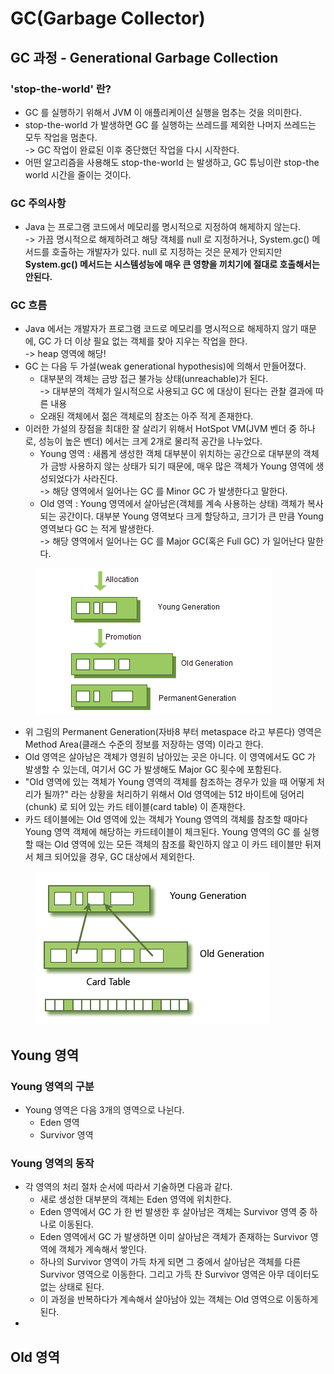 # GC(Garbage Collector)

## GC 과정 - Generational Garbage Collection

### 'stop-the-world' 란?

* GC 를 실행하기 위해서 JVM 이 애플리케이션 실행을 멈추는 것을 의미한다.&#x20;
* stop-the-world 가 발생하면 GC 를 실행하는 쓰레드를 제외한 나머지 쓰레드는 모두 작업을 멈춘다. \
  \-> GC 작업이 완료된 이후 중단했던 작업을 다시 시작한다.&#x20;
* 어떤 알고리즘을 사용해도 stop-the-world 는 발생하고, GC 튜닝이란 stop-the world 시간을 줄이는 것이다.

### GC 주의사항&#x20;

* Java 는 프로그램 코드에서 메모리를 명시적으로 지정하여 해제하지 않는다.\
  \-> 가끔 명시적으로 해제하려고 해당 객체를 null 로 지정하거나, System.gc() 메서드를 호출하는 개발자가 있다. null 로 지정하는 것은 문제가 안되지만 **System.gc() 메서드는 시스템성능에 매우 큰 영향을 끼치기에 절대로 호출해서는 안된다.**

### GC 흐름

* Java 에서는 개발자가 프로그램 코드로 메모리를 명시적으로 해제하지 않기 때문에, GC 가 더 이상 필요 없는 객체를 찾아 지우는 작업을 한다. \
  \-> heap 영역에 해당!
* GC 는 다음 두 가설(weak generational hypothesis)에 의해서 만들어졌다.&#x20;
  * 대부분의 객체는 금방 접근 불가능 상태(unreachable)가 된다.\
    \-> 대부분의 객체가 일시적으로 사용되고 GC 에 대상이 된다는 관찰 결과에 따른 내용
  * 오래된 객체에서 젊은 객체로의 참조는 아주 적게 존재한다.
* 이러한 가설의 장점을 최대한 잘 살리기 위해서 HotSpot VM(JVM 벤더 중 하나로, 성능이 높은 벤더) 에서는 크게 2개로 물리적 공간을 나누었다.&#x20;
  * Young 영역 : 새롭게 생성한 객체 대부분이 위치하는 공간으로 대부분의 객체가 금방 사용하지 않는 상태가 되기 때문에, 매우 많은 객체가 Young 영역에 생성되었다가 사라진다. \
    \-> 해당 영역에서 일어나는 GC 를 Minor GC 가 발생한다고 말한다.&#x20;
  * Old 영역 : Young 영역에서 살아남은(객체를 계속 사용하는 상태) 객체가 복사되는 공간이다. 대부분 Young 영역보다 크게 할당하고, 크기가 큰 만큼 Young 영역보다 GC 는 적게 발생한다. \
    \-> 해당 영역에서 일어나는 GC 를 Major GC(혹은 Full GC) 가 일어난다 말한다.&#x20;

<figure><img src="../../.gitbook/assets/image (1).png" alt=""><figcaption></figcaption></figure>

* 위 그림의 Permanent Generation(자바8 부터 metaspace 라고  부른다) 영역은 Method Area(클래스 수준의 정보를 저장하는 영역) 이라고 한다.
* Old 영역은 살아남은 객체가 영원히 남아있는 곳은 아니다. 이 영역에서도 GC 가 발생할 수 있는데, 여기서 GC 가 발생해도 Major GC 횟수에 포함된다.&#x20;
* "Old 영역에 있는 객체가 Young 영역의 객체를 참조하는 경우가 있을 때 어떻게 처리가 될까?" 라는 상황을 처리하기 위해서 Old 영역에는 512 바이트에 덩어리(chunk) 로 되어 있는 카드 테이블(card table) 이 존재한다.&#x20;
* 카드 테이블에는 Old 영역에 있는 객체가 Young 영역의 객체를 참조할 때마다 Young 영역 객체에 해당하는 카드테이블이 체크된다. Young 영역의 GC 를 실행할 때는 Old 영역에 있는 모든 객체의 참조를 확인하지 않고 이 카드 테이블만 뒤져서 체크 되어있을 경우, GC 대상에서 제외한다.&#x20;

<figure><img src="../../.gitbook/assets/image (12).png" alt=""><figcaption></figcaption></figure>

## Young 영역

### Young 영역의 구분

* Young 영역은 다음 3개의 영역으로 나뉜다.
  * Eden 영역
  * Survivor 영역

### Young 영역의 동작

* 각 영역의 처리 절차 순서에 따라서 기술하면 다음과 같다.
  * 새로 생성한 대부분의 객체는 Eden 영역에 위치한다.
  * Eden 영역에서 GC 가 한 번 발생한 후 살아남은 객체는 Survivor 영역 중 하나로 이동된다.&#x20;
  * Eden 영역에서 GC 가 발생하면 이미 살아남은 객체가 존재하는 Survivor 영역에 객체가 계속해서 쌓인다.&#x20;
  * 하나의 Survivor 영역이 가득 차게 되면 그 중에서 살아남은 객체를 다른 Survivor 영역으로 이동한다. 그리고 가득 찬 Survivor 영역은 아무 데이터도 없는 상태로 된다.&#x20;
  * 이 과정을 반복하다가 계속해서 살아남아 있는 객체는 Old 영역으로 이동하게 된다.
*

## Old 영역
